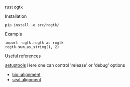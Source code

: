rust ogtk

Installation
```
pip install -e src/rogtk/
```


Example
```
import rogtk.rogtk as rogtk
rogtk.sum_as_string(1, 2)
```

Useful references

[setuptools](https://setuptools-rust.readthedocs.io/en/latest/reference.html) 
Here one can control 'release' or 'debug' options


- [bio::alignment](https://docs.rs/bio/0.24.0/bio/alignment/pairwise/index.html)
- [seal alignment](https://github.com/regexident/rust-seal)
